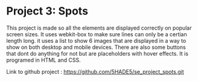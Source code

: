 # Project 3: Spots

  
This project is made so all the elements are displayed correctly on popular screen sizes. It uses webkit-box to make sure lines can only be a certian length long. it uses a list to show 6 images that are displayed in a way to show on both desktop and mobile devices. There are also some buttons that dont do anything for not but are placeholders with hover effects. It is programed in HTML and CSS.

Link to github project : https://github.com/5HADE5/se_project_spots.git
